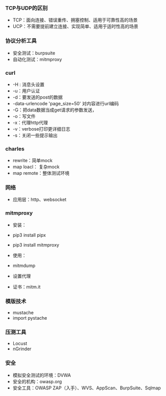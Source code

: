 ### TCP与UDP的区别

- TCP：面向连接、错误重传、拥塞控制、适用于可靠性高的场景
- UCP：不需要提前建立连接、实现简单、适用于适时性高的场景

### 协议分析工具

- 安全测试：burpsuite
- 自动化测试：mitmproxy

### curl

- -H : 消息头设置
- -u：用户认证
- -d：要发送的post的数据
- -data-urlencode 'page_size=50' 对内容进行url编码
- -G：把data数据当成get请求的参数发送，
- -o：写文件
- -x：代理http代理
- -v：verbose打印更详细日志
- -s：关闭一些提示输出

### charles

- rewrite：简单mock
- map loacl： 复杂mock
- map remote：整体测试环境

### 网络

- 应用层：http、websocket

### mitmproxy

- 安装：
- pip3 install pipx
- pip3 install mitmproxy

- 使用：
- mitmdump
- 设置代理
- 证书：mitm.it

### 模版技术

- mustache
- import pystache

### 压测工具

- Locust
- nGrinder

### 安全

- 模拟安全测试的环境：DVWA
- 安全的机构：owasp.org
- 安全工具：OWASP ZAP（入手）、WVS、AppScan、BurpSuite、Sqlmap
